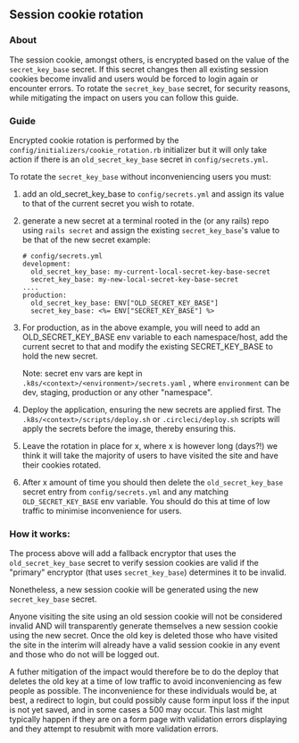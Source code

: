 ## Session cookie rotation

### About
The session cookie, amongst others, is encrypted based on the value of the `secret_key_base` secret. If this
secret changes then all existing session cookies become invalid and users would be forced to login again or
encounter errors. To rotate the `secret_key_base` secret, for security reasons, while mitigating the impact
on users you can follow this guide.

### Guide
Encrypted cookie rotation is performed by the `config/initializers/cookie_rotation.rb` initializer
but it will only take action if there is an `old_secret_key_base` secret in `config/secrets.yml`.

To rotate the `secret_key_base` without inconveniencing users you must:

1. add an old_secret_key_base to `config/secrets.yml`
   and assign its value to that of the current secret
   you wish to rotate.

2. generate a new secret at a terminal rooted in the
   (or any rails) repo using `rails secret` and assign
   the existing `secret_key_base`'s value to be that
   of the new secret
   example:
   ```
   # config/secrets.yml
   development:
     old_secret_key_base: my-current-local-secret-key-base-secret
     secret_key_base: my-new-local-secret-key-base-secret
   ....
   production:
     old_secret_key_base: ENV["OLD_SECRET_KEY_BASE"]
     secret_key_base: <%= ENV["SECRET_KEY_BASE"] %>
   ```

3. For production, as in the above example, you will need to
   add an OLD_SECRET_KEY_BASE env variable to each namespace/host,
   add the current secret to that and modify the existing
   SECRET_KEY_BASE to hold the new secret.

   Note: secret env vars are kept in `.k8s/<context>/<environment>/secrets.yaml`
   , where `environment` can be dev, staging, production or
   any other "namespace".

4. Deploy the application, ensuring the new secrets
   are applied first. The `.k8s/<context>/scripts/deploy.sh`
   or `.circleci/deploy.sh` scripts will apply the secrets
   before the image, thereby ensuring this.

5. Leave the rotation in place for x, where x is however
   long (days?!) we think it will take the majority of
   users to have visited the site and have their cookies rotated.

6. After x amount of time you should then delete the
   `old_secret_key_base` secret entry from `config/secrets.yml`
   and any matching `OLD_SECRET_KEY_BASE` env variable. You
   should do this at time of low traffic to minimise
   inconvenience for users.

### How it works:
  The process above will add a fallback encryptor that uses
  the `old_secret_key_base` secret to verify session cookies
  are valid if the "primary" encryptor (that uses `secret_key_base`)
  determines it to be invalid.

  Nonetheless, a new session cookie will be generated using
  the new `secret_key_base` secret.

  Anyone visiting the site using an old session cookie
  will not be considered invalid AND will transparently generate
  themselves a new session cookie using the new secret.
  Once the old key is deleted those who have visited the site in
  the interim will already have a valid session cookie in any event
  and those who do not will be logged out.

  A futher mitigation of the impact would therefore be to do
  the deploy that deletes the old key at a time of low traffic
  to avoid inconveniencing as few people as possible. The inconvenience
  for these individuals would be, at best, a redirect to login, but could
  possibly cause form input loss if the input is not yet saved, and in
  some cases a 500 may occur. This last might typically happen if they
  are on a form page with validation errors displaying and they
  attempt to resubmit with more validation errors.
